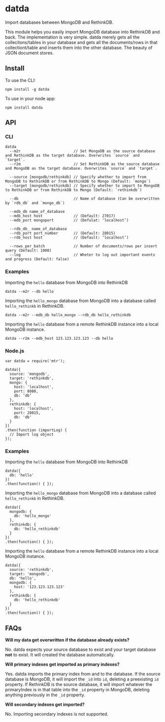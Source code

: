 # datda

Import databases between MongoDB and RethinkDB.

This module helps you easily import MongoDB database into RethinkDB and back. The implementation is very simple. datda merely gets all the collecitons/tables in your database and gets all the documents/rows in that collectiont/table and inserts them into the other database. The beauty of JSON document stores.

## Install

To use the CLI:
```
npm install -g datda
```

To use in your node app:
```
npm install datda
```

## API

### CLI

```
datda
  --m2r                        // Set MongoDB as the source database and RethinkDB as the target database. Overwrites `source` and `target`.
  --r2m                        // Set RethinkDB as the source database and MongoDB as the target database. Overwrites `source` and `target`.

  --source [mongodb/rethinkdb] // Specify whether to import from MongoDB to RethinkDB or from RethinkDB to Mongo (Default: `mongo`)
  --target [mongodb/rethinkdb] // Specify whether to import to MongoDB to RethinkDB or from RethinkDB to Mongo (Default: `rethinkdb`)

  --db                         // Name of database (Can be overwritten by `rdb_db` and `mongo_db`)

  --mdb_db name_of_database
  --mdb_host host              // (Default: 27017)
  --mdb_port mongoport         // (Defulat: ‘localhost’)

  --rdb_db_ name_of_database
  --rdb_port port_number       // (Default: 28015)
  --rdb_host host              // (Default: ‘localhost’)

  --rows_per_batch             // Number of documents/rows per insert query (Default: 1000)
  --log                        // Wheter to log out important events and progress (Default: false)
```

### Examples

Importing the `hello` database from MongoDB into RethinkDB
```
datda --m2r --db hello
```

Importing the `hello_mongo` database from MongoDB into a database called `hello_rethinkb` in RethinkDB.

```
datda --m2r --mdb_db hello_mongo --rdb_db hello_rethinkdb
```

Importing the `hello` database from a remote RethinkDB instance into a local MongoDB instance.

```
datda --r2m --mdb_host 123.123.123.123 --db hello
```

### Node.js

```
var datda = require('mtr');

datda({
  source: 'mongodb',
  target: 'rethinkdb',
  mongo: {
    host: 'localhost',
    port: 8080,
    db: ‘db’
  },
  rethinkdb: {
    host: 'localhost',
    port: 28015,
    db: 'db'
  }
})
.then(function (importLog) {
  // Import log object
});
```

### Examples

Importing the `hello` database from MongoDB into RethinkDB
```
datda({
  db: 'hello'
})
.then(function() { });
```

Importing the `hello_mongo` database from MongoDB into a database called `hello_rethinkb` in RethinkDB.

```
datda({
  mongodb: {
    db: 'hello_mongo'
  },
  rethinkdb: {
    db: 'hello_rethinkdb'
  }
})
.then(function() { });
```

Importing the `hello` database from a remote RethinkDB instance into a local MongoDB instance.

```
datda({
  source: 'rethinkdb',
  target: 'mongodb',
  db: 'hello',
  mongodb: {
    host: '123.123.123.123'
  },
  rethinkdb: {
    db: 'hello_rethinkdb'
  }
})
.then(function() { });
```

## FAQs

**Will my data get overwritten if the database already exists?**

No. datda expects your source database to exist and your target database **not** to exist. It will created the database automatically.

**Will primary indexes get imported as primary indexes?**

Yes. datda imports the primary index from and to the database. If the source database is MongoDB, it will import the `_id` into `id`, deleting a preexisting `id` property. If RethinkDB is the source database, it will import whatever the primaryIndex is in that table into the `_id` property in MongoDB, deleting anything previously in the `_id` property.

**Will secondary indexes get imported?**

No. Importing secondary indexes is not supported.

